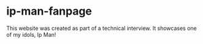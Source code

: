 # ip-man-fanpage
This website was created as part of a technical interview. It showcases one of my idols, Ip Man!
